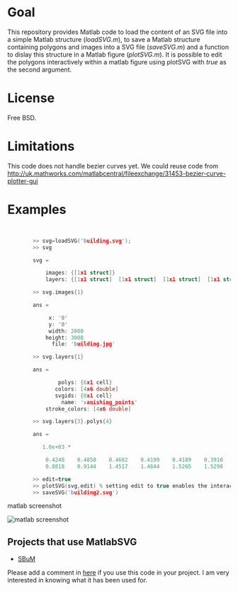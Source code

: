 # Goal

This repository provides Matlab code to load the content of an SVG file into a simple Matlab structure (*loadSVG.m*), to save a Matlab structure containing polygons and images into a SVG file (*saveSVG.m*) and a function to dislay this structure in a Matlab figure (*plotSVG.m*). It is possible to edit the polygons interactively within a matlab figure using plotSVG with *true* as the second argument. 

# License

Free BSD.

# Limitations

This code does not handle bezier curves yet. We could reuse code from http://uk.mathworks.com/matlabcentral/fileexchange/31453-bezier-curve-plotter-gui




# Examples

```c


 		>> svg=loadSVG('building.svg');
 		>> svg

		svg = 

		    images: {[1x1 struct]}
		    layers: {[1x1 struct]  [1x1 struct]  [1x1 struct]  [1x1 struct]}

 		>> svg.images{1}

		ans = 

			 x: '0'
			 y: '0'
		     width: 2000
		    height: 3008
		      file: 'building.jpg'

 		>> svg.layers{1}

		ans = 

			    polys: {6x1 cell}
			   colors: [4x6 double]
			   svgids: {6x1 cell}
			     name: 'vanishing_points'
		    stroke_colors: [4x6 double]

 		>> svg.layers{3}.polys{4}		 

		ans =

		   1.0e+03 *

		    0.4248    0.4850    0.4682    0.4199    0.4189    0.3910
		    0.8818    0.9144    1.4517    1.4644    1.5265    1.5298

 		>> edit=true 
 		>> plotSVG(svg,edit) % setting edit to true enables the interactive edition of the vertex positions
 		>> saveSVG('building2.svg')
```

matlab screenshot

![matlab screenshot](matlab_screenshot.jpg)

## Projects that use MatlabSVG

* [SBuM](https://github.com/jeanlouisnico/SBuM)

Please add a comment in [here](https://github.com/martinResearch/MatlabSVG/issues/3) if you use this code in your project. I am very interested in knowing what it has been used for. 
